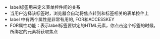 - label标签用来定义表单控件间的关系
- 当用户选择该标签时，浏览器会自动将焦点转到和标签相关的表单控件上
- label 中有两个属性是非常有用的, FOR和ACCESSKEY
- FOR属性功能：表示label标签要绑定的HTML元素，你点击这个标签的时候，所绑定的元素将获取焦点